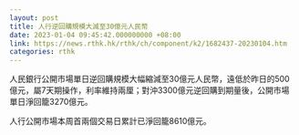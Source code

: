 ```yaml
---
layout: post
title: 人行逆回購規模大減至30億元人民幣
date: 2023-01-04 09:45:42.000000000 +08:00
link: https://news.rthk.hk/rthk/ch/component/k2/1682437-20230104.htm
categories: rthk
---
```


人民銀行公開市場單日逆回購規模大幅縮減至30億元人民幣，遠低於昨日的500億元，屬7天期操作，利率維持兩厘；對沖3300億元逆回購到期量後，公開市場單日淨回籠3270億元。

人行公開市場本周首兩個交易日累計已淨回籠8610億元。
